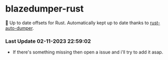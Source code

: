 # blazedumper-rust

🚀 Up to date offsets for Rust. Automatically kept up to date thanks to [rust-auto-dumper](https://github.com/Akandesh/rust-auto-dumper).


### Last Update 02-11-2023 22:59:02
- If there's something missing then open a issue and i'll try to add it asap.